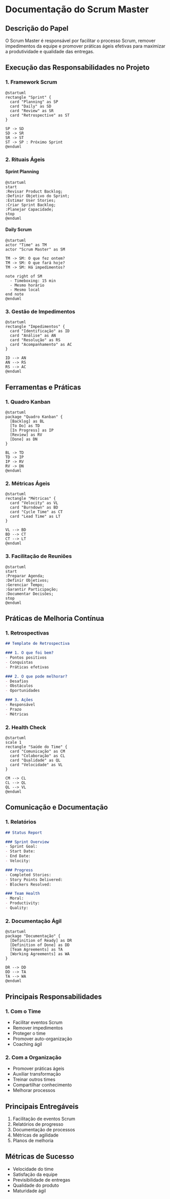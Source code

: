 # Documentação do Scrum Master

## Descrição do Papel
O Scrum Master é responsável por facilitar o processo Scrum, remover impedimentos da equipe e promover práticas ágeis efetivas para maximizar a produtividade e qualidade das entregas.

## Execução das Responsabilidades no Projeto

### 1. Framework Scrum

```plantuml
@startuml
rectangle "Sprint" {
  card "Planning" as SP
  card "Daily" as SD
  card "Review" as SR
  card "Retrospective" as ST
}

SP -> SD
SD -> SR
SR -> ST
ST -> SP : Próximo Sprint
@enduml
```

### 2. Rituais Ágeis

#### Sprint Planning
```plantuml
@startuml
start
:Revisar Product Backlog;
:Definir Objetivo do Sprint;
:Estimar User Stories;
:Criar Sprint Backlog;
:Planejar Capacidade;
stop
@enduml
```

#### Daily Scrum
```plantuml
@startuml
actor "Time" as TM
actor "Scrum Master" as SM

TM -> SM: O que fez ontem?
TM -> SM: O que fará hoje?
TM -> SM: Há impedimentos?

note right of SM
  - Timeboxing: 15 min
  - Mesmo horário
  - Mesmo local
end note
@enduml
```

### 3. Gestão de Impedimentos

```plantuml
@startuml
rectangle "Impedimentos" {
  card "Identificação" as ID
  card "Análise" as AN
  card "Resolução" as RS
  card "Acompanhamento" as AC
}

ID --> AN
AN --> RS
RS --> AC
@enduml
```

## Ferramentas e Práticas

### 1. Quadro Kanban
```plantuml
@startuml
package "Quadro Kanban" {
  [Backlog] as BL
  [To Do] as TD
  [In Progress] as IP
  [Review] as RV
  [Done] as DN
}

BL -> TD
TD -> IP
IP -> RV
RV -> DN
@enduml
```

### 2. Métricas Ágeis
```plantuml
@startuml
rectangle "Métricas" {
  card "Velocity" as VL
  card "Burndown" as BD
  card "Cycle Time" as CT
  card "Lead Time" as LT
}

VL --> BD
BD --> CT
CT --> LT
@enduml
```

### 3. Facilitação de Reuniões
```plantuml
@startuml
start
:Preparar Agenda;
:Definir Objetivos;
:Gerenciar Tempo;
:Garantir Participação;
:Documentar Decisões;
stop
@enduml
```

## Práticas de Melhoria Contínua

### 1. Retrospectivas
```markdown
## Template de Retrospectiva

### 1. O que foi bem?
- Pontos positivos
- Conquistas
- Práticas efetivas

### 2. O que pode melhorar?
- Desafios
- Obstáculos
- Oportunidades

### 3. Ações
- Responsável
- Prazo
- Métricas
```

### 2. Health Check
```plantuml
@startuml
scale 1
rectangle "Saúde do Time" {
  card "Comunicação" as CM
  card "Colaboração" as CL
  card "Qualidade" as QL
  card "Velocidade" as VL
}

CM --> CL
CL --> QL
QL --> VL
@enduml
```

## Comunicação e Documentação

### 1. Relatórios
```markdown
## Status Report

### Sprint Overview
- Sprint Goal:
- Start Date:
- End Date:
- Velocity:

### Progress
- Completed Stories:
- Story Points Delivered:
- Blockers Resolved:

### Team Health
- Moral:
- Productivity:
- Quality:
```

### 2. Documentação Ágil
```plantuml
@startuml
package "Documentação" {
  [Definition of Ready] as DR
  [Definition of Done] as DD
  [Team Agreements] as TA
  [Working Agreements] as WA
}

DR --> DD
DD --> TA
TA --> WA
@enduml
```

## Principais Responsabilidades

### 1. Com o Time
- Facilitar eventos Scrum
- Remover impedimentos
- Proteger o time
- Promover auto-organização
- Coaching ágil

### 2. Com a Organização
- Promover práticas ágeis
- Auxiliar transformação
- Treinar outros times
- Compartilhar conhecimento
- Melhorar processos

## Principais Entregáveis
1. Facilitação de eventos Scrum
2. Relatórios de progresso
3. Documentação de processos
4. Métricas de agilidade
5. Planos de melhoria

## Métricas de Sucesso
- Velocidade do time
- Satisfação da equipe
- Previsibilidade de entregas
- Qualidade do produto
- Maturidade ágil 
